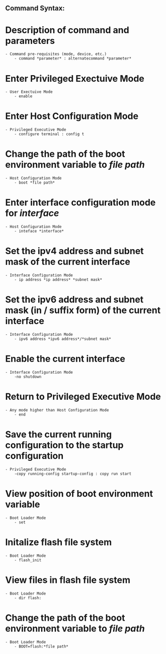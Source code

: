 ## Command Syntax:
# Description of command and parameters
	- Command pre-requisites (mode, device, etc.)
		- command *parameter* : alternatecommand *parameter*

# Enter Privileged Exectuive Mode
	- User Exectuive Mode
		- enable
		
# Enter Host Configuration Mode
	- Privileged Executive Mode
		- configure terminal : config t

# Change the path of the boot environment variable to *file path*
	- Host Configuration Mode
		- boot *file path*
		
# Enter interface configuration mode for *interface*
	- Host Configuration Mode
		- inteface *interface*
		
# Set the ipv4 address and subnet mask of the current interface
	- Interface Configuration Mode
		- ip address *ip address* *subnet mask*

# Set the ipv6 address and subnet mask (in / suffix form) of the current interface
	- Interface Configuration Mode
		- ipv6 address *ipv6 address*/*subnet mask*

# Enable the current interface
	- Interface Configuration Mode
 		-no shutdown

# Return to Privileged Executive Mode
	- Any mode higher than Host Configuration Mode
 		- end

# Save the current running configuration to the startup configuration
	- Privileged Executive Mode
 		-copy running-config startup-config : copy run start

# View position of boot environment variable
	- Boot Loader Mode
		- set

# Initalize flash file system
	- Boot Loader Mode
		- flash_init
		
# View files in flash file system
	- Boot Loader Mode
		- dir flash:

# Change the path of the boot environment variable to *file path*
	- Boot Loader Mode
		- BOOT=flash:*file path*
		
